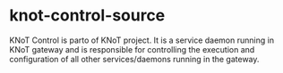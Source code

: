 # knot-control-source

KNoT Control is parto of KNoT project. It is a service daemon running in KNoT gateway and is responsible for controlling the execution and configuration of all other services/daemons running in the gateway.

